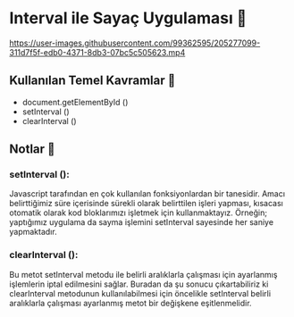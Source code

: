# Interval ile Sayaç Uygulaması 🎇




https://user-images.githubusercontent.com/99362595/205277099-311d7f5f-edb0-4371-8db3-07bc5c505623.mp4





## Kullanılan Temel Kavramlar 🔑

- document.getElementById ()
- setInterval ()
- clearInterval ()


## Notlar 📌

### setInterval (): 
Javascript tarafından en çok kullanılan fonksiyonlardan bir tanesidir. Amacı belirttiğimiz süre içerisinde sürekli olarak belirttilen işleri 
yapması, kısacası otomatik olarak kod bloklarımızı işletmek için kullanmaktayız. Örneğin; yaptığımız uygulama da sayma işlemini setInterval sayesinde 
her saniye yapmaktadır.

### clearInterval ():
 Bu metot setInterval metodu ile belirli aralıklarla çalışması için ayarlanmış işlemlerin iptal edilmesini sağlar. 
 Buradan da şu sonucu çıkartabiliriz ki clearInterval metodunun kullanılabilmesi için 
 öncelikle setInterval belirli aralıklarla çalışması ayarlanmış metot bir değişkene eşitlenmelidir.
